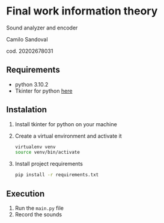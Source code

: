 # Final work information theory

Sound analyzer and encoder

Camilo Sandoval

cod. 20202678031

## Requirements
* python 3.10.2
* Tkinter for python [here](https://www.geeksforgeeks.org/how-to-install-tkinter-on-linux/)

## Instalation
1. Install tkinter for python on your machine
2. Create a virtual environment and activate it
   ```sh
   virtualenv venv
   source venv/bin/activate
   ```

3. Install project requirements
   ```sh
   pip install -r requirements.txt
   ```
## Execution
1. Run the `main.py` file
2. Record the sounds